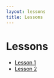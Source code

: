 ```yaml
---
layout: lessons
title: Lessons
---
```


# Lessons

- [Lesson 1](./lesson1.md)
- [Lesson 2](./lesson2.md)
